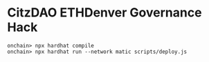 # CitzDAO ETHDenver Governance Hack

```
onchain> npx hardhat compile
onchain> npx hardhat run --network matic scripts/deploy.js
```